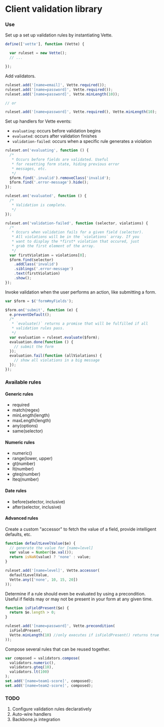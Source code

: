 # Client validation library

### Use

Set up a set up validation rules by instantiating Vette.

```javascript
define(['vette'], function (Vette) {

  var ruleset = new Vette();
  // ...

});
```

Add validators.

```javascript
ruleset.add('[name=email]', Vette.required());
ruleset.add('[name=password]', Vette.required());
ruleset.add('[name=password]', Vette.minLength(10));

// or

ruleset.add('[name=password]', Vette.required(), Vette.minLength(10);
```

Set up handlers for Vette events:

- `evaluating`: occurs before validation begins
- `evaluated`: occurs after validation finishes
- `validation-failed`: occurs when a specific rule generates a violation

```javascript
ruleset.on('evaluating', function () {
  /*
   * Occurs before fields are validated. Useful
   * for resetting form state, hiding previous error
   * messages, etc.
   */
  $form.find('.invalid').removeClass('invalid');
  $form.find('.error-message').hide();
});

ruleset.on('evaluated', function () {
  /*
   * Validation is complete.
   */
});

ruleset.on('validation-failed', function (selector, violations) {
  /*
   * Occurs when validation fails for a given field (selector).
   * All violations will be in the `violations` array. If you
   * want to display the *first* violation that occured, just
   * grab the first element of the array.
   */
  var firstViolation = violations[0];
  $form.find(selector)
    .addClass('invalid')
    .siblings('.error-message')
    .text(firstViolation)
    .show();
});
```

Invoke validation when the user performs an action, like submitting a form.

```javascript
var $form = $('form#myFields');

$form.on('submit', function (e) {
  e.preventDefault();
  /*
   * `evaluate()` returns a promise that will be fulfilled if all
   * validation rules pass.
   */
  var evaluation = ruleset.evaluate($form);
  evaluation.done(function () {
    // submit the form
  });
  evaluation.fail(function (allViolations) {
    // show all violations in a big message
  });
});
```

### Available rules

#### Generic rules

- required
- match(regex)
- minLength(length)
- maxLength(length)
- any(options)
- same(selector)

#### Numeric rules

- numeric()
- range(lower, upper)
- gt(number)
- lt(number)
- gteq(number)
- lteq(number)

#### Date rules

- before(selector, inclusive)
- after(selector, inclusive)

#### Advanced rules

Create a custom "accessor" to fetch the value of a field, provide intelligent defaults, etc.

```javascript
function defaultLevelValue($e) {
  // generate the value for [name=level]
  var value = Number($e.val());
  return isNaN(value) ? 'none' : value;
}

ruleset.add('[name=level]', Vette.accessor(
  defaultLevelValue,
  Vette.any(['none', 10, 15, 20])
));
```

Determine if a rule should even be evaluated by using a precondition. Useful if fields may or may not be present in your form at any given time.

```javascript
function isFieldPresent($e) {
  return $e.length > 0;
}

ruleset.add('[name=password]', Vette.precondition(
  isFieldPresent,
  Vette.minLength(10) //only executes if isFieldPresent() returns true
));
```

Compose several rules that can be reused together.

```javascript
var composed = validators.compose(
  validators.numeric(),
  validators.gteq(10),
  validators.lt(100)
);
set.add('[name=team1-score]', composed);
set.add('[name=team2-score]', composed);
```

### TODO

1. Configure validation rules declaratively
2. Auto-wire handlers
3. Backbone.js integration